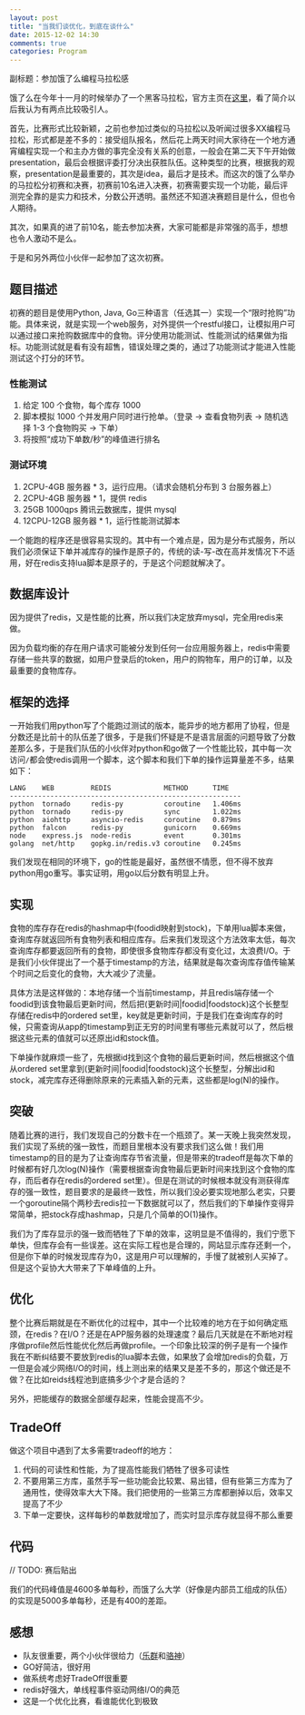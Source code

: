 ```yaml
---
layout: post
title: "当我们谈优化，到底在谈什么"
date: 2015-12-02 14:30
comments: true
categories: Program
---
```


副标题：参加饿了么编程马拉松感

饿了么在今年十一月的时候举办了一个黑客马拉松，官方主页在[这里](http://hackathon.ele.me/)，看了简介以后我认为有两点比较吸引人。

首先，比赛形式比较新颖，之前也参加过类似的马拉松以及听闻过很多XX编程马拉松，形式都是差不多的：接受组队报名，然后花上两天时间大家待在一个地方通宵编程实现一个和主办方做的事完全没有关系的创意，一般会在第二天下午开始做presentation，最后会根据评委打分决出获胜队伍。这种类型的比赛，根据我的观察，presentation是最重要的，其次是idea，最后才是技术。<!-- more -->而这次的饿了么举办的马拉松分初赛和决赛，初赛前10名进入决赛，初赛需要实现一个功能，最后评测完全靠的是实力和技术，分数公开透明。虽然还不知道决赛题目是什么，但也令人期待。

其次，如果真的进了前10名，能去参加决赛，大家可能都是非常强的高手，想想也令人激动不是么。


于是和另外两位小伙伴一起参加了这次初赛。

## 题目描述

初赛的题目是使用Python, Java, Go三种语言（任选其一）实现一个“限时抢购”功能。具体来说，就是实现一个web服务，对外提供一个restful接口，让模拟用户可以通过接口来抢购数据库中的食物。评分使用功能测试、性能测试的结果做为指标。功能测试就是看有没有超售，错误处理之类的，通过了功能测试才能进入性能测试这个打分的环节。

### 性能测试
1. 给定 100 个食物，每个库存 1000
2. 脚本模拟 1000 个并发用户同时进行抢单。（登录 -> 查看食物列表 -> 随机选择 1-3 个食物购买 -> 下单）
3. 将按照“成功下单数/秒”的峰值进行排名

### 测试环境
1. 2CPU-4GB 服务器 * 3，运行应用。（请求会随机分布到 3 台服务器上）
2. 2CPU-4GB 服务器 * 1，提供 redis
3. 25GB 1000qps 腾讯云数据库，提供 mysql
4. 12CPU-12GB 服务器 * 1，运行性能测试脚本

一个能跑的程序还是很容易实现的。其中有一个难点是，因为是分布式服务，所以我们必须保证下单并减库存的操作是原子的，传统的读-写-改在高并发情况下不适用，好在redis支持lua脚本是原子的，于是这个问题就解决了。

## 数据库设计

因为提供了redis，又是性能的比赛，所以我们决定放弃mysql，完全用redis来做。

因为负载均衡的存在用户请求可能被分发到任何一台应用服务器上，redis中需要存储一些共享的数据，如用户登录后的token，用户的购物车，用户的订单，以及最重要的食物库存。

## 框架的选择

一开始我们用python写了个能跑过测试的版本，能异步的地方都用了协程，但是分数还是比前十的队伍差了很多，于是我们怀疑是不是语言层面的问题导致了分数差那么多，于是我们队伍的小伙伴对python和go做了一个性能比较，其中每一次访问`/`都会使redis调用一个脚本，这个脚本和我们下单的操作运算量差不多，结果如下：

	LANG    WEB         REDIS             METHOD      TIME
	---------------------------------------------------------
	python  tornado     redis-py          coroutine   1.406ms
	python  tornado     redis-py          sync        1.022ms
	python  aiohttp     asyncio-redis     coroutine   0.879ms
	python  falcon      redis-py          gunicorn    0.669ms
	node    express.js  node-redis        event       0.301ms
	golang  net/http    gopkg.in/redis.v3 coroutine   0.245ms

我们发现在相同的环境下，go的性能是最好，虽然很不情愿，但不得不放弃python用go重写。事实证明，用go以后分数有明显上升。

## 实现

食物的库存存在redis的hashmap中(foodid映射到stock)，下单用lua脚本来做，查询库存就返回所有食物列表和相应库存。后来我们发现这个方法效率太低，每次查询库存都要返回所有的食物，即使很多食物库存都没有变化过，太浪费I/O。于是我们小伙伴提出了一个基于timestamp的方法，结果就是每次查询库存值传输某个时间之后变化的食物，大大减少了流量。

具体方法是这样做的：本地存储一个当前timestamp，并且redis端存储一个foodid到该食物最后更新时间，然后把(更新时间|foodid|foodstock)这个长整型存储在redis中的ordered set里，key就是更新时间，于是我们在查询库存的时候，只需查询从app的timestamp到正无穷的时间里有哪些元素就可以了，然后根据这些元素的值就可以还原出id和stock值。

下单操作就麻烦一些了，先根据id找到这个食物的最后更新时间，然后根据这个值从ordered set里拿到(更新时间|foodid|foodstock)这个长整型，分解出id和stock，减完库存还得删除原来的元素插入新的元素，这些都是log(N)的操作。

## 突破

随着比赛的进行，我们发现自己的分数卡在一个瓶颈了。某一天晚上我突然发现，我们实现了系统的强一致性，而题目里根本没有要求我们这么做！我们用timestamp的目的是为了让查询库存节省流量，但是带来的tradeoff是每次下单的时候都有好几次log(N)操作（需要根据查询食物最后更新时间来找到这个食物的库存，而后者存在redis的ordered set里）。但是在测试的时候根本就没有测获得库存的强一致性，题目要求的是最终一致性，所以我们没必要实现地那么老实，只要一个goroutine隔个两秒去redis拉一下数据就可以了，然后我们的下单操作变得异常简单，把stock存成hashmap，只是几个简单的O(1)操作。

我们为了库存显示的强一致而牺牲了下单的效率，这明显是不值得的，我们宁愿下单快，但库存会有一些误差。这在实际工程也是合理的，网站显示库存还剩一个，但是你下单的时候发现库存为0，这是用户可以理解的，手慢了就被别人买掉了。但是这个妥协大大带来了下单峰值的上升。

## 优化

整个比赛后期就是在不断优化的过程中，其中一个比较难的地方在于如何确定瓶颈，在redis？在I/O？还是在APP服务器的处理速度？最后几天就是在不断地对程序做profile然后性能优化然后再做profile。一个印象比较深的例子是有一个操作我在不断纠结要不要放到redis的lua脚本去做，如果放了会增加redis的负载，万一但是会减少网络I/O的时间，线上测出来的结果又是差不多的，那这个做还是不做？在比如reids线程池到底搞多少个才是合适的？

另外，把能缓存的数据全部缓存起来，性能会提高不少。

## TradeOff

做这个项目中遇到了太多需要tradeoff的地方：

1. 代码的可读性和性能，为了提高性能我们牺牲了很多可读性
2. 不要用第三方库，虽然手写一些功能会比较累、易出错，但有些第三方库为了通用性，使得效率大大下降。我们把使用的一些第三方库都删掉以后，效率又提高了不少
3. 下单一定要快，这样每秒的单数就增加了，而实时显示库存就显得不那么重要

## 代码

// TODO: 赛后贴出

我们的代码峰值是4600多单每秒，而饿了么大学（好像是内部员工组成的队伍）的实现是5000多单每秒，还是有400的差距。

## 感想

* 队友很重要，两个小伙伴很给力（[乐群](https://abcdabcd987.com/)和[骆神](http://www.zhihu.com/people/lz1996)）
* GO好简洁，很好用
* 做系统考虑好TradeOff很重要
* redis好强大，单线程事件驱动网络I/O的典范
* 这是一个优化比赛，看谁能优化到极致
